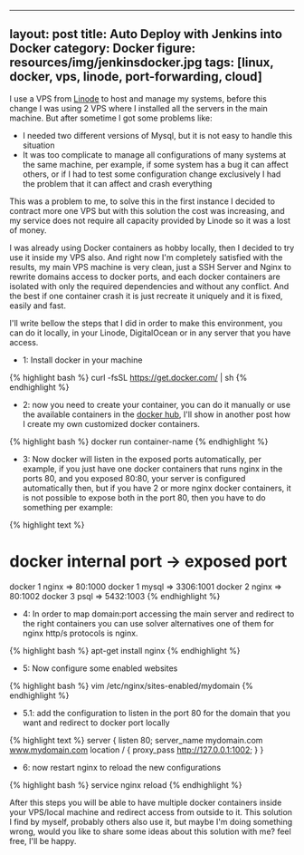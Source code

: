 ---
layout: post
title: Auto Deploy with Jenkins into Docker
category: Docker
figure: resources/img/jenkinsdocker.jpg
tags: [linux, docker, vps, linode, port-forwarding, cloud]
----------------------------------------------------------
I use a VPS from [Linode](https://www.linode.com/?r=f548ff90f3ebf67ce61e811294d8de70b45a3e1c) to host and manage my systems, before this change I was using 2 VPS where I installed all the servers in the main machine. But after sometime I got some problems like:
 
 - I needed two different versions of Mysql, but it is not easy to handle this situation 
 - It was too complicate to manage all configurations of many systems at the same machine, per example, if some system has a bug it can affect others, or if I had to test some configuration change exclusively I had the problem that it can affect and crash everything
  
This was a problem to me, to solve this in the first instance I decided to contract more one VPS but with this solution the cost was increasing, and my service does not require all capacity provided by Linode so it was a lost of money.
   
I was already using Docker containers as hobby locally, then I decided to try use it inside my VPS also. And right now I'm completely satisfied with the results, my main VPS machine is very clean, just a SSH Server and Nginx to rewrite domains access to docker ports, and each docker containers are isolated with only the required dependencies and without any conflict. And the best if one container crash it is just recreate it uniquely and it is fixed, easily and fast.
    
I'll write bellow the steps that I did in order to make this environment, you can do it locally, in your Linode, DigitalOcean or in any server that you have access.
    
- 1: Install docker in your machine

{% highlight bash %}
    curl -fsSL https://get.docker.com/ | sh
{% endhighlight %}

- 2: now you need to create your container, you can do it manually or use the available containers in the [docker hub](https://hub.docker.com), I'll show in another post how I create my own customized
docker containers.

{% highlight bash %}
    docker run container-name
{% endhighlight %}

- 3: Now docker will listen in the exposed ports automatically, per example, if you just have one docker containers that runs nginx in the ports 80, and you exposed 80:80, your server is configured 
automatically then, but if you have 2 or more nginx docker containers, it is not possible to expose both in the port 80, then you have to do something per example:

{% highlight text %}
# docker internal port -> exposed port
docker 1 nginx => 80:1000
docker 1 mysql => 3306:1001
docker 2 nginx => 80:1002
docker 3 psql  => 5432:1003
{% endhighlight %}

- 4: In order to map domain:port accessing the main server and redirect to the right containers you can use solver alternatives one of them for nginx http/s protocols is nginx.  

{% highlight bash %}
    apt-get install nginx
{% endhighlight %}

- 5: Now configure some enabled websites

{% highlight bash %}
vim /etc/nginx/sites-enabled/mydomain
{% endhighlight %}

- 5.1: add the configuration to listen in the port 80 for the domain that you want and redirect to docker port locally

{% highlight text %}
server {
     listen       80;
     server_name  mydomain.com www.mydomain.com
     location / {
         proxy_pass http://127.0.0.1:1002;
     }
 }
 
- 6: now restart nginx to reload the new configurations
 
{% highlight bash %}
  service nginx reload
{% endhighlight %}

After this steps you will be able to have multiple docker containers inside your VPS/local machine and redirect access from outside to it. This solution I find by myself, probably others also use it, but maybe I'm doing something wrong, would you like to share some ideas about this solution with me? feel free, I'll be happy.